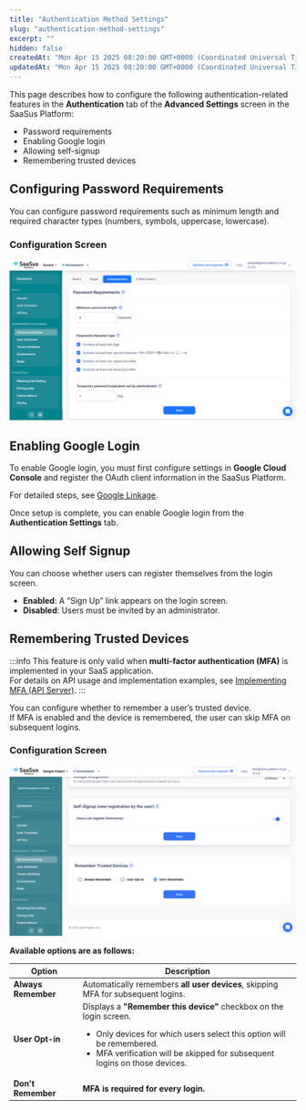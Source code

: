 ```yaml
---
title: "Authentication Method Settings"
slug: "authentication-method-settings"
excerpt: ""
hidden: false
createdAt: "Mon Apr 15 2025 08:20:00 GMT+0000 (Coordinated Universal Time)"
updatedAt: "Mon Apr 15 2025 08:20:00 GMT+0000 (Coordinated Universal Time)"
---
```


This page describes how to configure the following authentication-related features in the **Authentication** tab of the **Advanced Settings** screen in the SaaSus Platform:

- Password requirements  
- Enabling Google login  
- Allowing self-signup  
- Remembering trusted devices  

## Configuring Password Requirements

You can configure password requirements such as minimum length and required character types (numbers, symbols, uppercase, lowercase).

### Configuration Screen

![Password Requirement Settings](/img/part-4/user-authz-settings/authentication-method-settings/auth-password-policy.png)

## Enabling Google Login

To enable Google login, you must first configure settings in **Google Cloud Console** and register the OAuth client information in the SaaSus Platform.

For detailed steps, see [Google Linkage](/docs/part-4/user-authz-settings/google-linkage).

Once setup is complete, you can enable Google login from the **Authentication Settings** tab.

## Allowing Self Signup

You can choose whether users can register themselves from the login screen.

- **Enabled**: A “Sign Up” link appears on the login screen.  
- **Disabled**: Users must be invited by an administrator.

## Remembering Trusted Devices

:::info
This feature is only valid when **multi-factor authentication (MFA)** is implemented in your SaaS application.  
For details on API usage and implementation examples, see [Implementing MFA (API Server)](/docs/part-6/implementation-guide/implementing-multi-factor-authentication-apiserver).
:::

You can configure whether to remember a user’s trusted device.  
If MFA is enabled and the device is remembered, the user can skip MFA on subsequent logins.

### Configuration Screen

![remember-trusted-devices](/img/part-4/user-authz-settings/authentication-method-settings/remember-trusted-devices.png)

**Available options are as follows:**  

| Option                  | Description |
|------------------------|------------------------------------------------------|
| **Always Remember**     | Automatically remembers **all user devices**, skipping MFA for subsequent logins. |
| **User Opt-in**         | Displays a **"Remember this device"** checkbox on the login screen.<ul><li>Only devices for which users select this option will be remembered.</li><li>MFA verification will be skipped for subsequent logins on those devices.</li></ul> |
| **Don't Remember**     | **MFA is required for every login.** |

